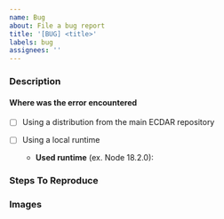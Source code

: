 ```yaml
---
name: Bug
about: File a bug report
title: '[BUG] <title>'
labels: bug
assignees: ''
---
```


<!--
Note: Please search to see if an issue already exists for the bug you encountered.
-->

### Description

<!--
Should include:
1. What happened
2. What was expected to happen
3. Suggestion on possible cause [Not required]
-->

#### Where was the error encountered

- [ ] Using a distribution from the main ECDAR repository

- [ ] Using a local runtime
  - **Used runtime** (ex. Node 18.2.0):

### Steps To Reproduce

<!--
Example: steps to reproduce the behavior:
1. In this environment...
2. With this config...
3. Run '...'
4. See error...
-->

### Images

<!--
Links? References? Anything that will give us more context about the issue that you are encountering!
-->
